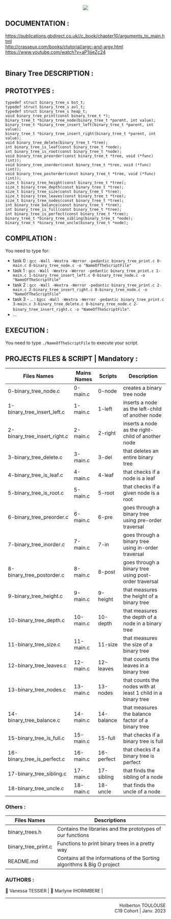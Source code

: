 <p align="center">
        <img src="https://capsule-render.vercel.app/api?type=waving&color=auto&height=250&section=header&text=Holbertonschool&fontSize=80&animation=fadeIn&fontAlignY=38&desc=BINARY%20TREE%20|%20T2-%2005/25%&descAlignY=51&descAlign=73">
</p>

## DOCUMENTATION :  

https://publications.gbdirect.co.uk//c_book/chapter10/arguments_to_main.html  
http://crasseux.com/books/ctutorial/argc-and-argv.html  
https://www.youtube.com/watch?v=aP1ijjeZc24  
<br/>
 

## Binary Tree DESCRIPTION :

## PROTOTYPES :
`typedef struct binary_tree_s bst_t;`   
`typedef struct binary_tree_s avl_t;`   
`typedef struct binary_tree_s heap_t;`    
`void binary_tree_print(const binary_tree_t *);`    
`binary_tree_t *binary_tree_node(binary_tree_t *parent, int value);`  
`binary_tree_t *binary_tree_insert_left(binary_tree_t *parent, int value);`  
`binary_tree_t *binary_tree_insert_right(binary_tree_t *parent, int value);`  
`void binary_tree_delete(binary_tree_t *tree);`  
`int binary_tree_is_leaf(const binary_tree_t *node);`  
`int binary_tree_is_root(const binary_tree_t *node);`  
`void binary_tree_preorder(const binary_tree_t *tree, void (*func)(int));`  
`void binary_tree_inorder(const binary_tree_t *tree, void (*func)(int));`  
`void binary_tree_postorder(const binary_tree_t *tree, void (*func)(int));`  
`size_t binary_tree_height(const binary_tree_t *tree);`  
`size_t binary_tree_depth(const binary_tree_t *tree);`  
`size_t binary_tree_size(const binary_tree_t *tree);`  
`size_t binary_tree_leaves(const binary_tree_t *tree);`  
`size_t binary_tree_nodes(const binary_tree_t *tree);`  
`int binary_tree_balance(const binary_tree_t *tree);`  
`int binary_tree_is_full(const binary_tree_t *tree);`  
`int binary_tree_is_perfect(const binary_tree_t *tree);`  
`binary_tree_t *binary_tree_sibling(binary_tree_t *node);`  
`binary_tree_t *binary_tree_uncle(binary_tree_t *node);`  

## COMPILATION :
You need to type for: 
- task 0 : `gcc -Wall -Wextra -Werror -pedantic binary_tree_print.c 0-main.c 0-binary_tree_node.c -o "NameOfTheScriptFile"`
- task 1 : `gcc -Wall -Wextra -Werror -pedantic binary_tree_print.c 1-main.c 1-binary_tree_insert_left.c 0-binary_tree_node.c -o  "NameOfTheScriptFile"`
- task 2 : `gcc -Wall -Wextra -Werror -pedantic binary_tree_print.c 2-main.c 2-binary_tree_insert_right.c 0-binary_tree_node.c -o "NameOfTheScriptFile"`
- task 3 - .. : `$gcc -Wall -Wextra -Werror -pedantic binary_tree_print.c 3-main.c 3-binary_tree_delete.c 0-binary_tree_node.c 2-binary_tree_insert_right.c -o "NameOfTheScriptFile"`.  
- ...


## EXECUTION :
You need to type `./NameOfTheScriptFile` to execute your script.


## PROJECTS FILES & SCRIPT | Mandatory :

| Files Names  |      Mains Names     | Scripts | Description        |
| ----------- | ---------------------|---|------- 
| 0-binary_tree_node.c |  0-main.c | 0-node | creates a binary tree node
| 1-binary_tree_insert_left.c| 1-main.c| 1-left | inserts a node as the left-child of another node
| 2-binary_tree_insert_right.c | 2-main.c | 2-right | inserts a node as the right-child of another node
| 3-binary_tree_delete.c | 3-main.c | 3-del | that deletes an entire binary tree
| 4-binary_tree_is_leaf.c | 4-main.c | 4-leaf | that checks if a node is a leaf
| 5-binary_tree_is_root.c | 5-main.c | 5-root | that checks if a given node is a root
| 6-binary_tree_preorder.c | 6-main.c | 6-pre | goes through a binary tree using pre-order traversal
| 7-binary_tree_inorder.c | 7-main.c | 7-in | goes through a binary tree using in-order traversal
| 8-binary_tree_postorder.c | 8-main.c | 8-post | goes through a binary tree using post-order traversal
| 9-binary_tree_height.c | 9-main.c | 9-height |  that measures the height of a binary tree
| 10-binary_tree_depth.c | 10-main.c | 10-depth |  that measures the depth of a node in a binary tree
| 11-binary_tree_size.c | 11-main.c | 11-size | that measures the size of a binary tree
| 12-binary_tree_leaves.c | 12-main.c | 12-leaves | that counts the leaves in a binary tree
| 13-binary_tree_nodes.c | 13-main.c | 13-nodes | that counts the nodes with at least 1 child in a binary tree
| 14-binary_tree_balance.c | 14-main.c | 14-balance | that measures the balance factor of a binary tree
| 15-binary_tree_is_full.c | 15-main.c | 15-full |  that checks if a binary tree is full
| 16-binary_tree_is_perfect.c | 16-main.c | 16-perfect |  that checks if a binary tree is perfect
| 17-binary_tree_sibling.c | 17-main.c | 17-sibling |   that finds the sibling of a node
| 18-binary_tree_uncle.c | 18-main.c | 18-uncle |   that finds the uncle of a node


### Others :
| Files Names     | Descriptions                                                                 |
| ----------- | ---------------------
|binary_trees.h| Contains the libraries and the prototypes of our functions
|binary_tree_print.c |Functions to print binary trees in a pretty way
|README.md| Contains all the informations of the Sorting algorithms & Big O project


### AUTHORS :

👩 Vanessa TESSIER | 👩 Marlyne	 IHORIMBERE | 
<br/><hr>
<p align="right">Holberton TOULOUSE<br/>C19 Cohort | Janv. 2023</p>
